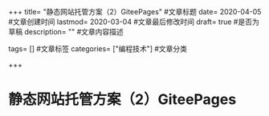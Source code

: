 +++ title= "静态网站托管方案（2）GiteePages" #文章标题 date= 2020-04-05 #文章创建时间 lastmod= 2020-03-04 #文章最后修改时间 draft= true #是否为草稿 description= "" #文章内容描述

tags= [] #文章标签 categories= ["编程技术"] #文章分类

+++

# 静态网站托管方案（2）GiteePages
